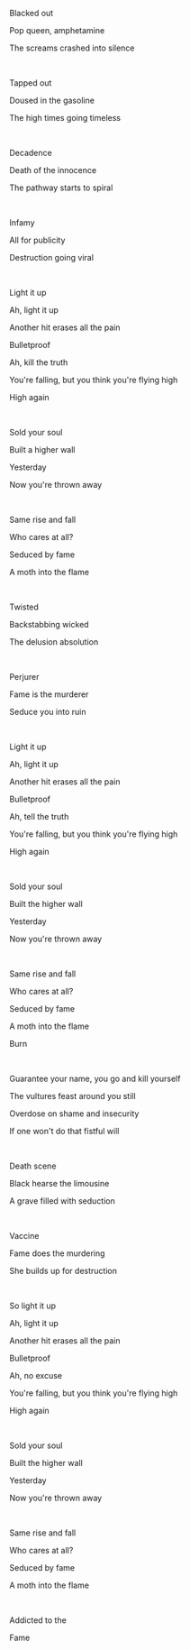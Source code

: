 Blacked out

Pop queen, amphetamine

The screams crashed into silence

<br>

Tapped out

Doused in the gasoline

The high times going timeless

<br>

Decadence

Death of the innocence

The pathway starts to spiral

<br>

Infamy

All for publicity

Destruction going viral

<br>

Light it up

Ah, light it up

Another hit erases all the pain

Bulletproof

Ah, kill the truth

You're falling, but you think you're flying high

High again

<br>

Sold your soul

Built a higher wall

Yesterday

Now you're thrown away

<br>

Same rise and fall

Who cares at all?

Seduced by fame

A moth into the flame

<br>

Twisted

Backstabbing wicked

The delusion absolution

<br>

Perjurer

Fame is the murderer

Seduce you into ruin

<br>

Light it up

Ah, light it up

Another hit erases all the pain

Bulletproof

Ah, tell the truth

You're falling, but you think you're flying high

High again

<br>

Sold your soul

Built the higher wall

Yesterday

Now you're thrown away

<br>

Same rise and fall

Who cares at all?

Seduced by fame

A moth into the flame

Burn

<br>

Guarantee your name, you go and kill yourself

The vultures feast around you still

Overdose on shame and insecurity

If one won't do that fistful will

<br>

Death scene

Black hearse the limousine

A grave filled with seduction

<br>

Vaccine

Fame does the murdering

She builds up for destruction

<br>

So light it up

Ah, light it up

Another hit erases all the pain

Bulletproof

Ah, no excuse

You're falling, but you think you're flying high

High again

<br>

Sold your soul

Built the higher wall

Yesterday

Now you're thrown away

<br>

Same rise and fall

Who cares at all?

Seduced by fame

A moth into the flame

<br>

Addicted to the

Fame
